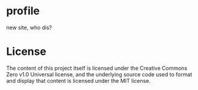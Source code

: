 # profile
new site, who dis?

# License
The content of this project itself is licensed under the Creative Commons Zero v1.0 Universal license, and the underlying source code used to format and display that content is licensed under the MIT license.
